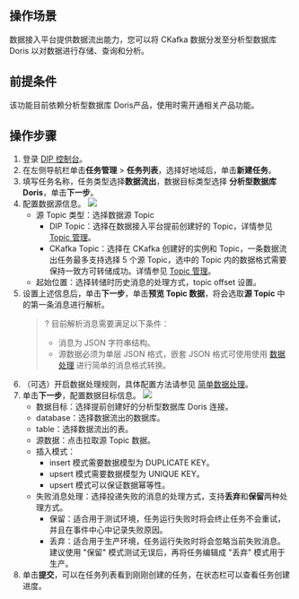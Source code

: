 ## 操作场景

数据接入平台提供数据流出能力，您可以将 CKafka 数据分发至分析型数据库 Doris 以对数据进行存储、查询和分析。

## 前提条件

该功能目前依赖分析型数据库 Doris产品，使用时需开通相关产品功能。

## 操作步骤

1. 登录 [DIP 控制台](https://console.cloud.tencent.com/ckafka/datahub-overview)。
2. 在左侧导航栏单击**任务管理** > **任务列表**，选择好地域后，单击**新建任务**。
3. 填写任务名称，任务类型选择**数据流出**，数据目标类型选择 **分析型数据库 Doris**，单击**下一步**。
4. 配置数据源信息。
   ![](https://qcloudimg.tencent-cloud.cn/raw/f8b47026ccb8b0982605b59d7b926f5b.png)
   - 源 Topic 类型：选择数据源 Topic
     - DIP Topic：选择在数据接入平台提前创建好的 Topic，详情参见 [Topic 管理](https://cloud.tencent.com/document/product/1591/77020)。
     - CKafka Topic：选择在 CKafka 创建好的实例和 Topic，一条数据流出任务最多支持选择 5 个源 Topic，选中的 Topic 内的数据格式需要保持一致方可转储成功。详情参见 [Topic 管理](https://cloud.tencent.com/document/product/597/73566)。
   - 起始位置：选择转储时历史消息的处理方式，topic offset 设置。
5. 设置上述信息后，单击**下一步**，单击**预览 Topic 数据**，将会选取**源 Topic** 中的第一条消息进行解析。
   >? 目前解析消息需要满足以下条件：
   >
   >- 消息为 JSON 字符串结构。
   >- 源数据必须为单层 JSON 格式，嵌套 JSON 格式可使用使用 [数据处理](https://cloud.tencent.com/document/product/1591/77082#3) 进行简单的消息格式转换。 
6. （可选）开启数据处理规则，具体配置方法请参见 [简单数据处理](https://cloud.tencent.com/document/product/1591/74495)。
7. 单击**下一步**，配置数据目标信息。
   ![](https://qcloudimg.tencent-cloud.cn/raw/7df4dbb448d3d74d355aa2a53eb5af24.png)
   - 数据目标：选择提前创建好的分析型数据库 Doris 连接。
   - database：选择数据流出的数据库。
   - table：选择数据流出的表。
   - 源数据：点击拉取源 Topic 数据。
   - 插入模式：
     - insert 模式需要数据模型为 DUPLICATE KEY。
     - upsert 模式需要数据模型为 UNIQUE KEY。
     - upsert 模式可以保证数据幂等性。
   - 失败消息处理：选择投递失败的消息的处理方式，支持**丢弃**和**保留**两种处理方式。
     - 保留：适合用于测试环境，任务运行失败时将会终止任务不会重试，并且在事件中心中记录失败原因。
     - 丢弃：适合用于生产环境，任务运行失败时将会忽略当前失败消息。建议使用 "保留" 模式测试无误后，再将任务编辑成 "丢弃" 模式用于生产。
8. 单击**提交**，可以在任务列表看到刚刚创建的任务，在状态栏可以查看任务创建进度。



